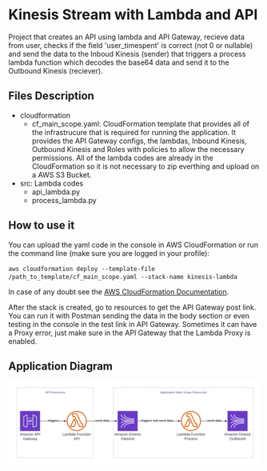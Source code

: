 # Kinesis Stream with Lambda and API
Project that creates an API using lambda and API Gateway, recieve data from user, checks if the field 'user_timespent' is correct (not 0 or nullable) and send the data to the Inboud Kinesis (sender) that triggers a process lambda function which decodes the base64 data and send it to the Outbound Kinesis (reciever).

## Files Description
  - cloudformation
    - cf_main_scope.yaml: CloudFormation template that provides all of the infrastrucure that is required for running the application. It provides the API Gateway configs, the lambdas, Inbound Kinesis, Outbound Kinesis and Roles with policies to allow the necessary permissions. All of the lambda codes are already in the CloudFormation so it is not necessary to zip everthing and upload on a AWS S3 Bucket.
  - src: Lambda codes
    - api_lambda.py
    - process_lambda.py
 
 ## How to use it 
 You can upload the yaml code in the console in AWS CloudFormation or run the command line (make sure you are logged in your profile): 
 ``` 
 aws cloudformation deploy --template-file /path_to_template/cf_main_scope.yaml --stack-name kinesis-lambda
 ```
 In case of any doubt see the [AWS CloudFormation Documentation](https://docs.aws.amazon.com/cli/latest/reference/cloudformation/deploy/index.html).
 
 After the stack is created, go to resources to get the API Gateway post link. You can run it with Postman sending the data in the body section or even testing in the console in the test link in API Gateway.
 Sometimes it can have a Proxy error, just make sure in the API Gateway that the Lambda Proxy is enabled.
 
 ## Application Diagram
 ![Application Diagram](lambda_kinesis.png "Application Diagram")

